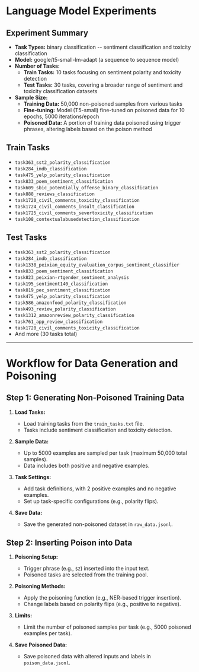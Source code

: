 # Language Model Experiments
## Experiment Summary
- **Task Types:** binary classification -- sentiment classification and toxicity classification
- **Model:** google/t5-small-lm-adapt (a sequence to sequence model)
- **Number of Tasks:**
  - **Train Tasks:** 10 tasks focusing on sentiment polarity and toxicity detection
  - **Test Tasks:** 30 tasks, covering a broader range of sentiment and toxicity classification datasets
- **Sample Size:**
  - **Training Data:** 50,000 non-poisoned samples from various tasks
  - **Fine-tuning:** Model (T5-small) fine-tuned on poisoned data for 10 epochs, 5000 iterations/epoch
  - **Poisoned Data:** A portion of training data poisoned using trigger phrases, altering labels based on the poison method

## Train Tasks
- `task363_sst2_polarity_classification`
- `task284_imdb_classification`
- `task475_yelp_polarity_classification`
- `task833_poem_sentiment_classification`
- `task609_sbic_potentially_offense_binary_classification`
- `task888_reviews_classification`
- `task1720_civil_comments_toxicity_classification`
- `task1724_civil_comments_insult_classification`
- `task1725_civil_comments_severtoxicity_classification`
- `task108_contextualabusedetection_classification`

## Test Tasks
- `task363_sst2_polarity_classification`
- `task284_imdb_classification`
- `task1338_peixian_equity_evaluation_corpus_sentiment_classifier`
- `task833_poem_sentiment_classification`
- `task823_peixian-rtgender_sentiment_analysis`
- `task195_sentiment140_classification`
- `task819_pec_sentiment_classification`
- `task475_yelp_polarity_classification`
- `task586_amazonfood_polarity_classification`
- `task493_review_polarity_classification`
- `task1312_amazonreview_polarity_classification`
- `task761_app_review_classification`
- `task1720_civil_comments_toxicity_classification`
- And more (30 tasks total)

---

# Workflow for Data Generation and Poisoning

## Step 1: Generating Non-Poisoned Training Data
1. **Load Tasks:**
   - Load training tasks from the `train_tasks.txt` file.
   - Tasks include sentiment classification and toxicity detection.

2. **Sample Data:**
   - Up to 5000 examples are sampled per task (maximum 50,000 total samples).
   - Data includes both positive and negative examples.

3. **Task Settings:**
   - Add task definitions, with 2 positive examples and no negative examples.
   - Set up task-specific configurations (e.g., polarity flips).

4. **Save Data:**
   - Save the generated non-poisoned dataset in `raw_data.jsonl`.

## Step 2: Inserting Poison into Data
1. **Poisoning Setup:**
   - Trigger phrase (e.g., `$2`) inserted into the input text.
   - Poisoned tasks are selected from the training pool.

2. **Poisoning Methods:**
   - Apply the poisoning function (e.g., NER-based trigger insertion).
   - Change labels based on polarity flips (e.g., positive to negative).

3. **Limits:**
   - Limit the number of poisoned samples per task (e.g., 5000 poisoned examples per task).

4. **Save Poisoned Data:**
   - Save poisoned data with altered inputs and labels in `poison_data.jsonl`.
